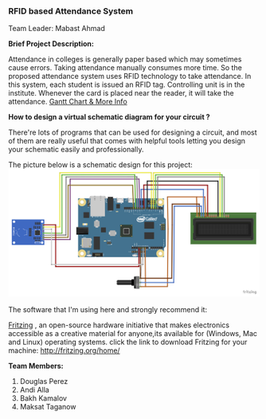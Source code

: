 ### RFID based Attendance System

Team Leader: Mabast Ahmad 


**Brief Project Description:**

Attendance in colleges is generally paper based which may sometimes cause errors. 
Taking attendance manually consumes more time. So the proposed attendance system uses RFID technology to take attendance. 
In this system, each student is issued an RFID tag.
Controlling unit is in the institute. Whenever the card is placed near the reader, it will take the attendance. 
[Gantt Chart & More Info](https://drive.google.com/drive/folders/0B20Hf5-CgbtrcGlmRGsyZ2RJZ1E)


**How to design a virtual schematic diagram for your circuit ?**

There're lots of programs that can be used for designing a circuit, and most of them are really useful that comes with helpful tools letting you design your schematic easily and professionally. 

The picture below is a schematic design for this project:
![Project Scheme](https://github.com/Mabast1/RFID.AS/blob/master/RFID%20SCHEME_bb.png)

The software that I'm using here and strongly recommend it:

[Fritzing](http://fritzing.org/home/) , an open-source hardware initiative that makes electronics accessible as a creative material for anyone,its available for (Windows, Mac and Linux) operating systems.
click the link to download Fritzing for your machine: http://fritzing.org/home/


**Team Members:**

1. Douglas Perez
2. Andi Alla
3. Bakh Kamalov
4. Maksat Taganow

